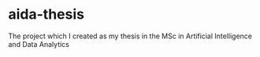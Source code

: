 # aida-thesis
The project which I created as my thesis in the MSc in Artificial Intelligence and Data Analytics
